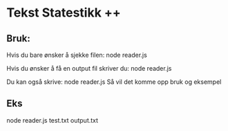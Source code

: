 # Tekst Statestikk ++

## Bruk:
Hvis du bare ønsker å sjekke filen:
node reader.js <filename>

Hvis du ønsker å få en output fil skriver du:
node reader.js <filename> <outputname>

Du kan også skrive:
node reader.js
Så vil det komme opp bruk og eksempel

## Eks
node reader.js test.txt output.txt